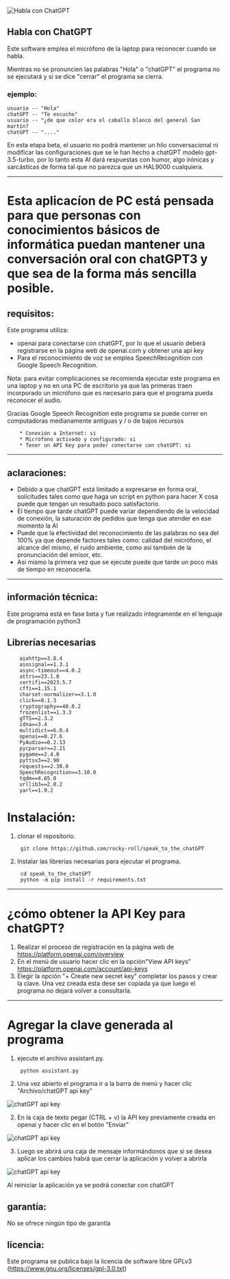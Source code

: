 ![Habla con ChatGPT](https://i.postimg.cc/j5pYpVsZ/Captura-de-pantalla-de-2023-05-01-15-34-20.png)

## Habla con ChatGPT

Este software emplea el micrófono de la laptop para reconocer cuando se habla. 

Mientras no se pronuncien las palabras "Hola" o "chatGPT" el programa no se ejecutará y si se dice "cerrar" el programa se cierra.

### ejemplo:

    usuario -- "Hola"
    chatGPT -- "Te escucho"
    usuario -- "¿de que color era el caballo blanco del general San martín?
    chatGPT -- "...."


En esta etapa beta, el usuario no podrá mantener un hilo conversacional ni modificar las configuraciones que se le han hecho a chatGPT modelo gpt-3.5-turbo, por lo tanto esta AI dará respuestas con humor, algo irónicas y sarcásticas de forma tal que no parezca que un HAL9000 cualquiera.


--------------------------------------------------------------------------------

# Esta aplicacíon de PC está pensada para que personas con conocimientos básicos de informática puedan mantener una conversación oral con chatGPT3 y que sea de la forma más sencilla posible. 


## requisitos:

Este programa utiliza:
* openai para conectarse con chatGPT, por lo que el usuario deberá registrarse en la página web de openai.com y obtener una api key 
* Para el reconocimiento de voz se emplea SpeechRecognition con Google Speech Recognition. 

Nota: para evitar complicaciones se recomienda ejecutar este programa en una laptop y no en una PC de escritorio ya que las primeras traen incorporado un micrófono que es necesario para que el programa pueda reconocer el audio. 

Gracias Google Speech Recognition este programa se puede correr en computadoras medianamente antiguas y / o de bajos recursos


        * Conexión a Internet: si
        * Micrófono activado y configurado: si
        * Tener un API Key para poder conectarse con chatGPT: si 

--------------------------------------------------------------------------------

## aclaraciones:
* Debido a que chatGPT está limitado a expresarse en forma oral, solicitudes tales como que haga un script en python para hacer X cosa puede que tengan un resultado poco satisfactorio.
* El tiempo que tarde chatGPT puede variar dependiendo de la velocidad de conexión, la saturación de pedidos que tenga que atender en ese momento la AI
* Puede que la efectividad del reconocimiento de las palabras no sea del 100% ya que depende factores tales como: calidad del micrófono, el alcance del mismo, el ruido ambiente, como así también de la pronunciación del emisor, etc. 
* Así mismo la primera vez que se ejecute puede que tarde un poco más de tiempo en reconocerla.

--------------------------------------------------------------------------------

## información técnica:

Este programa está en fase beta y fue realizado íntegramente en el lenguaje de programación python3

## Librerías necesarias
        aiohttp==3.8.4
        aiosignal==1.3.1
        async-timeout==4.0.2
        attrs==23.1.0
        certifi==2023.5.7
        cffi==1.15.1
        charset-normalizer==3.1.0
        click==8.1.3
        cryptography==40.0.2
        frozenlist==1.3.3
        gTTS==2.3.2
        idna==3.4
        multidict==6.0.4
        openai==0.27.6
        PyAudio==0.2.13
        pycparser==2.21
        pygame==2.4.0
        pyttsx3==2.90
        requests==2.30.0
        SpeechRecognition==3.10.0
        tqdm==4.65.0
        urllib3==2.0.2
        yarl==1.9.2
# Instalación:
1. clonar el repositorio.

        git clone https://github.com/rocky-roll/speak_to_the_chatGPT
        
2. Instalar las librerias necesarias para ejecutar el programa.

        cd speak_to_the_chatGPT
        python -m pip install -r requirements.txt
--------------------------------------------------------------------------------

# ¿cómo obtener la API Key para chatGPT?
1. Realizar el proceso de registración en la página web de https://platform.openai.com/overview
2. En el menú de usuario hacer clic en la opción"View API keys" https://platform.openai.com/account/api-keys
3. Elegir la opción "+ Create new secret key" completar los pasos y crear la clave. Una vez creada esta dese ser copiada ya que luego el programa no dejará volver a consultarla.

--------------------------------------------------------------------------------

# Agregar la clave generada al programa 

1. ejecute el archivo assistant.py.

        python assistant.py
1. Una vez abierto el programa ir a la barra de menú y hacer clic "Archivo/chatGPT api key"

![chatGPT api key](https://i.postimg.cc/PxgzSF4G/2.png)

2. En la caja de texto pegar (CTRL + v) la API key previamente creada en openai y hacer clic en el botón "Enviar"

![chatGPT api key](https://i.postimg.cc/59m67Rpw/1.png)

3. Luego se abrirá una caja de mensaje informándonos que si se desea aplicar los cambios habrá que cerrar la aplicación y volver a abrirla

![chatGPT api key](https://i.postimg.cc/mkdZbK6J/4.png)

Al reiniciar la aplicación ya se podrá conectar con chatGPT

## garantía:

No se ofrece ningún tipo de garantía

## licencia:

Este programa se publica bajo la licencia de software libre GPLv3 (https://www.gnu.org/licenses/gpl-3.0.txt)
